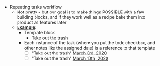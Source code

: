 - Repeating tasks workflow
    - Not pretty - but our goal is to make things POSSIBLE with a few building blocks, and if they work well as a recipe bake them into product as features later
    - **[Example](<Example.md>):**
        - Template block
            - Take out the trash
        - Each instance of the task (where you put the todo checkbox, and other notes like the assigned date) is a reference to that template 
            - [ ] "Take out the trash" [March 3rd, 2020](<March 3rd, 2020.md>)
            - [ ] "Take out the trash" [March 10th, 2020](<March 10th, 2020.md>)
